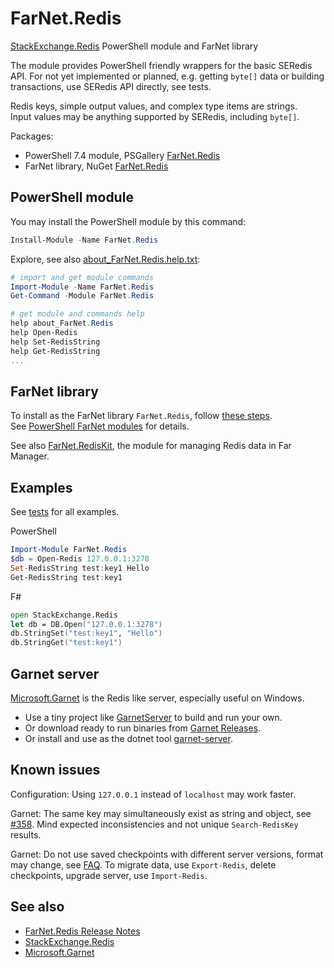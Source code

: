 [NuGet]: https://www.nuget.org/packages/FarNet.Redis
[GitHub]: https://github.com/nightroman/FarNet.Redis
[Microsoft.Garnet]: https://microsoft.github.io/garnet
[StackExchange.Redis]: https://github.com/StackExchange/StackExchange.Redis
[GarnetServer]: https://github.com/nightroman/FarNet.Redis/tree/main/src/GarnetServer

# FarNet.Redis

[StackExchange.Redis] PowerShell module and FarNet library

The module provides PowerShell friendly wrappers for the basic SERedis API.
For not yet implemented or planned, e.g. getting `byte[]` data or building
transactions, use SERedis API directly, see tests.

Redis keys, simple output values, and complex type items are strings.\
Input values may be anything supported by SERedis, including `byte[]`.

Packages:
- PowerShell 7.4 module, PSGallery [FarNet.Redis](https://www.powershellgallery.com/packages/FarNet.Redis)
- FarNet library, NuGet [FarNet.Redis](https://www.nuget.org/packages/FarNet.Redis)

## PowerShell module

You may install the PowerShell module by this command:

```powershell
Install-Module -Name FarNet.Redis
```

Explore, see also [about_FarNet.Redis.help.txt](https://github.com/nightroman/FarNet.Redis/blob/main/src/Content/about_FarNet.Redis.help.txt):

```powershell
# import and get module commands
Import-Module -Name FarNet.Redis
Get-Command -Module FarNet.Redis

# get module and commands help
help about_FarNet.Redis
help Open-Redis
help Set-RedisString
help Get-RedisString
...
```

## FarNet library

To install as the FarNet library `FarNet.Redis`, follow [these steps](https://github.com/nightroman/FarNet#readme).\
See [PowerShell FarNet modules](https://github.com/nightroman/FarNet/wiki/PowerShell-FarNet-modules) for details.

See also [FarNet.RedisKit](https://www.nuget.org/packages/FarNet.RedisKit),
the module for managing Redis data in Far Manager.

## Examples

See [tests](https://github.com/nightroman/FarNet.Redis/tree/main/tests) for all examples.

PowerShell

```powershell
Import-Module FarNet.Redis
$db = Open-Redis 127.0.0.1:3278
Set-RedisString test:key1 Hello
Get-RedisString test:key1
```

F#

```fsharp
open StackExchange.Redis
let db = DB.Open("127.0.0.1:3278")
db.StringSet("test:key1", "Hello")
db.StringGet("test:key1")
```

## Garnet server

[Microsoft.Garnet] is the Redis like server, especially useful on Windows.

- Use a tiny project like [GarnetServer] to build and run your own.
- Or download ready to run binaries from [Garnet Releases](https://github.com/microsoft/garnet/releases).
- Or install and use as the dotnet tool [garnet-server](https://www.nuget.org/packages/garnet-server).

## Known issues

[#358]: https://github.com/microsoft/garnet/issues/358
[FAQ]: https://microsoft.github.io/garnet/docs/welcome/faq

Configuration: Using `127.0.0.1` instead of `localhost` may work faster.

Garnet: The same key may simultaneously exist as string and object, see [#358].
Mind expected inconsistencies and not unique `Search-RedisKey` results.

Garnet: Do not use saved checkpoints with different server versions, format may change, see [FAQ].
To migrate data, use `Export-Redis`, delete checkpoints, upgrade server, use `Import-Redis`.

## See also

- [FarNet.Redis Release Notes](https://github.com/nightroman/FarNet.Redis/blob/main/Release-Notes.md)
- [StackExchange.Redis]
- [Microsoft.Garnet]
